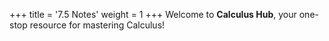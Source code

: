+++
title = '7.5 Notes'
weight = 1
+++
Welcome to **Calculus Hub**, your one-stop resource for mastering Calculus!
